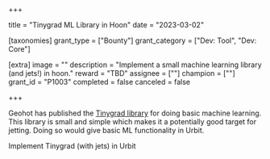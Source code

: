 +++

title = "Tinygrad ML Library in Hoon"
date = "2023-03-02"

[taxonomies]
grant_type = ["Bounty"]
grant_category = ["Dev: Tool", "Dev: Core"]

[extra]
image = ""
description = "Implement a small machine learning library (and jets!) in hoon."
reward = "TBD"
assignee = [""]
champion = [""]
grant_id = "P1003"
completed = false
canceled = false

+++

Geohot has published the [Tinygrad library](https://github.com/geohot/tinygrad) for doing basic machine learning. This library is small and simple which makes it a potentially good target for jetting. Doing so would give basic ML functionality in Urbit.

Implement Tinygrad (with jets) in Urbit
